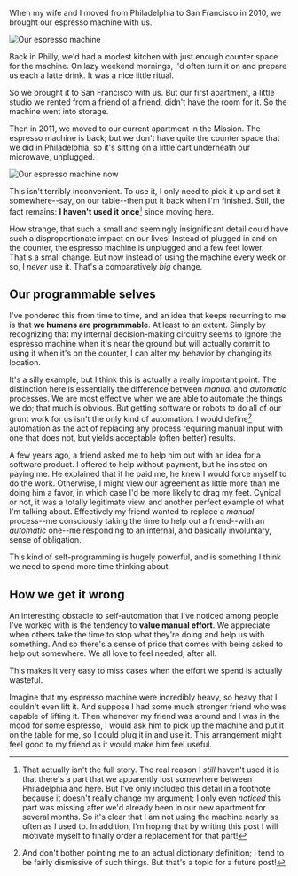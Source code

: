 When my wife and I moved from Philadelphia to San Francisco in 2010, we brought our espresso machine with us.

![Our espresso machine](/images/espresso_machine_thumb.jpg)

Back in Philly, we'd had a modest kitchen with just enough counter space for the machine. On lazy weekend mornings, I'd often turn it on and prepare us each a latte drink. It was a nice little ritual.

So we brought it to San Francisco with us. But our first apartment, a little studio we rented from a friend of a friend, didn't have the room for it. So the machine went into storage.

Then in 2011, we moved to our current apartment in the Mission. The espresso machine is back; but we don't have quite the counter space that we did in Philadelphia, so it's sitting on a little cart underneath our microwave, unplugged.

![Our espresso machine now](/images/espresso_machine2.jpg)

This isn't terribly inconvenient. To use it, I only need to pick it up and set it somewhere--say, on our table--then put it back when I'm finished. Still, the fact remains: **I haven't used it once**[^unused-espresso-machine] since moving here.

How strange, that such a small and seemingly insignificant detail could have such a disproportionate impact on our lives! Instead of plugged in and on the counter, the espresso machine is unplugged and a few feet lower. That's a small change. But now instead of using the machine every week or so, I *never* use it. That's a comparatively *big* change.

Our programmable selves
-----------------------

I've pondered this from time to time, and an idea that keeps recurring to me is that **we humans are programmable**. At least to an extent. Simply by recognizing that my internal decision-making circuitry seems to ignore the espresso machine when it's near the ground but will actually commit to using it when it's on the counter, I can alter my behavior by changing its location.

It's a silly example, but I think this is actually a really important point. The distinction here is essentially the difference between *manual* and *automatic* processes. We are most effective when we are able to automate the things we do; that much is obvious. But getting software or robots to do all of our grunt work for us isn't the only kind of automation. I would define[^definition] automation as the act of replacing any process requiring manual input with one that does not, but yields acceptable (often better) results.

A few years ago, a friend asked me to help him out with an idea for a software product. I offered to help without payment, but he insisted on paying me. He explained that if he paid me, he knew I would force myself to do the work. Otherwise, I might view our agreement as little more than me doing him a favor, in which case I'd be more likely to drag my feet. Cynical or not, it was a totally legitimate view, and another perfect example of what I'm talking about. Effectively my friend wanted to replace a *manual* process--me consciously taking the time to help out a friend--with an *automatic* one--me responding to an internal, and basically involuntary, sense of obligation.

This kind of self-programming is hugely powerful, and is something I think we need to spend more time thinking about.

How we get it wrong
-------------------

An interesting obstacle to self-automation that I've noticed among people I've worked with is the tendency to **value manual effort**. We appreciate when others take the time to stop what they're doing and help us with something. And so there's a sense of pride that comes with being asked to help out somewhere. We all love to feel needed, after all.

This makes it very easy to miss cases when the effort we spend is actually wasteful.

Imagine that my espresso machine were incredibly heavy, so heavy that I couldn't even lift it. And suppose I had some much stronger friend who was capable of lifting it. Then whenever my friend was around and I was in the mood for some espresso, I would ask him to pick up the machine and put it on the table for me, so I could plug it in and use it. This arrangement might feel good to my friend as it would make him feel useful.

[^unused-espresso-machine]: That actually isn't the full story. The real reason I *still* haven't used it is that there's a part that we apparently lost somewhere between Philadelphia and here. But I've only included this detail in a footnote because it doesn't really change my argument; I only even *noticed* this part was missing after we'd already been in our new apartment for several months. So it's clear that I am not using the machine nearly as often as I used to. In addition, I'm hoping that by writing this post I will motivate myself to finally order a replacement for that part!

[^definition]: And don't bother pointing me to an actual dictionary definition; I tend to be fairly dismissive of such things. But that's a topic for a future post!
